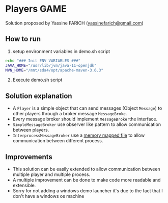# Players GAME
Solution proposed by Yassine FARICH (yassinefarich@gmail.com)
## How to run 
1. setup environment variables in demo.sh script

```bash
echo "### Init ENV VARIABLES ###"  
JAVA_HOME="/usr/lib/jvm/java-11-openjdk"  
MVN_HOME="/mnt/sda4/opt/apache-maven-3.6.3"
```
2. Execute demo.sh script 

## Solution explanation 
* A `Player` is a simple object that can send messages (Object `Message`) to other players  through a broker message `MessageBroke`.
* Every message broker should implement `MessageBroker`the interface.
* `SimpleMessageBroker` use observer like pattern to allow communication between players.
* `InterprocessMessageBroker` use a  [memory mapped file](https://en.wikipedia.org/wiki/Memory-mapped_file) to allow communication between different process.

## Improvements
* This solution can be easily extended to allow communication between multiple player and multiple process.
* A multiple improvement can be done to make code more readable and extensible.
* Sorry for not adding a windows demo launcher it's due to the fact that I don't have a windows os machine